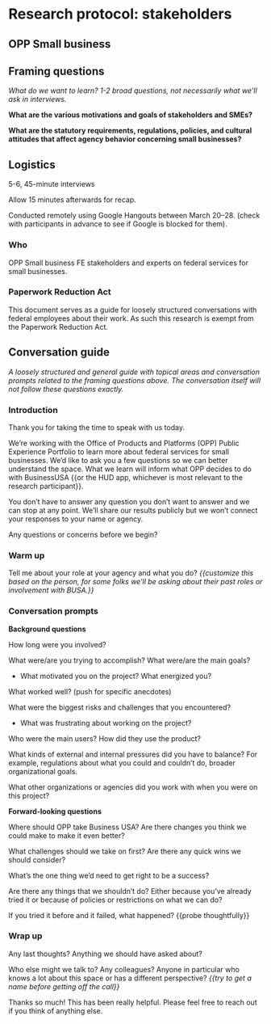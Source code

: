 # Research protocol: stakeholders 

## OPP Small business

## Framing questions

*What do we want to learn? 1-2 broad questions, not necessarily what we’ll ask in interviews.* 

**What are the various motivations and goals of stakeholders and SMEs?** 

**What are the statutory requirements, regulations, policies, and cultural attitudes that affect agency behavior concerning small businesses?** 

## Logistics

5-6, 45-minute interviews 

Allow 15 minutes afterwards for recap. 

Conducted remotely using Google Hangouts between March 20–28. (check with participants in advance to see if Google is blocked for them).

### **Who**

OPP Small business FE stakeholders and experts on federal services for small businesses. 

### **Paperwork Reduction Act**
This document serves as a guide for loosely structured conversations with federal employees about their work. As such this research is exempt from the Paperwork Reduction Act. 

## Conversation guide

*A loosely structured and general guide with topical areas and conversation prompts related to the framing questions above. The conversation itself will not follow these questions exactly.* 

### **Introduction**

Thank you for taking the time to speak with us today.

We’re working with the Office of Products and Platforms (OPP) Public Experience Portfolio to learn more about federal services for small businesses. We’d like to ask you a few questions so we can better understand the space. What we learn will inform what OPP decides to do with BusinessUSA {{or the HUD app, whichever is most relevant to the research participant}}.

You don’t have to answer any question you don’t want to answer and we can stop at any point.  We’ll share our results publicly but we won’t connect your responses to your name or agency.

Any questions or concerns before we begin? 

### **Warm up**
Tell me about your role at your agency and what you do? *{{customize this based on the person, for some folks we’ll be asking about their past roles or involvement with BUSA.}}*

### **Conversation prompts**

**Background questions**

How long were you involved? 

What were/are you trying to accomplish? What were/are the main goals? 
- What motivated you on the project? What energized you?

What worked well? (push for specific anecdotes)

What were the biggest risks and challenges that you encountered? 
- What was frustrating about working on the project? 

Who were the main users? How did they use the product? 

What kinds of external and internal pressures did you have to balance? For example, regulations about what you could and couldn’t do, broader organizational goals. 

What other organizations or agencies did you work with when you were on this project? 

**Forward-looking questions**

Where should OPP take Business USA? Are there changes you think we could make to make it even better? 

What challenges should we take on first? Are there any quick wins we should consider?  

What’s the one thing we’d need to get right to be a success? 

Are there any things that we shouldn’t do? Either because you’ve already tried it or because of policies or restrictions on what we can do? 

If you tried it before and it failed, what happened? {{probe thoughtfully}}

### Wrap up

Any last thoughts? Anything we should have asked about? 

Who else might we talk to? Any colleagues? Anyone in particular who knows a lot about this space or has a different perspective? *{{try to get a name before getting off the call}}*

Thanks so much! This has been really helpful. Please feel free to reach out if you think of anything else. 
